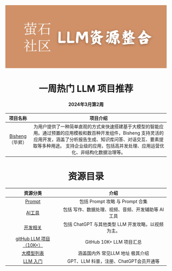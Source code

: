![img](img/萤石社区.jpg)

<h1 align="center">一周热门 LLM 项目推荐</h1>

<h4 align="center">2024年3月第2周</h4>


|                         项目名称                          |                           项目介绍                           |
| :-------------------------------------------------------: | :----------------------------------------------------------: |
| [Bisheng](https://github.com/dataelement/bisheng)（毕昇） | 为用户提供了一种简单直观的方式来快速搭建基于大模型的智能应用。通过预置的应用模板和数百种开发组件，Bisheng 支持灵活的应用开发，涵盖了分析报告生成、知识库问答、对话交互、要素提取等多种用途。                                                                                                            支持企业级的应用，包括高并发处理、应用运营优化、非结构化数据治理等。 |


<h1 align="center">资源目录</h1>




|                           资源分类                           |                        介绍                         |
| :----------------------------------------------------------: | :-------------------------------------------------: |
| [Prompt](https://github.com/pea3nut/awesome-llm-zh/blob/master/list/Prompt.md) |           包括 Prompt 攻略 与 Prompt 合集           |
| [AI工具](https://github.com/pea3nut/awesome-llm-zh/blob/master/list/AITools.md) | 包括 写作、数据处理、视频、音频、开发辅助等 AI 工具 |
| [开发相关](https://github.com/pea3nut/awesome-llm-zh/blob/master/list/Develop.md) | 包括 ChatGPT 与其他类型 LLM 开发攻略，以视频为主。  |
| [gitHub LLM 项目（10K+）](https://github.com/pea3nut/awesome-llm-zh/blob/master/list/GitHubpopularprojects(10K%2B).md) |              GitHub 10K+ LLM 项目汇总               |
| [大模型列表](https://github.com/pea3nut/awesome-llm-zh/blob/master/list/CommonLLMList.md) |          涵盖国内外 常见LLM 地址 极其介绍           |
| [LLM 入门](https://github.com/pea3nut/awesome-llm-zh/blob/master/list/GettingstartedwithGPTLLM.md) |       GPT、LLM 科普，注册、ChatGPT会员开通等        |
